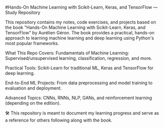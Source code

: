#Hands-On Machine Learning with Scikit-Learn, Keras, and TensorFlow — Study Repository

This repository contains my notes, code exercises, and projects based on the book "Hands-On Machine Learning with Scikit-Learn, Keras, and TensorFlow" by Aurélien Géron. The book provides a practical, hands-on approach to learning machine learning and deep learning using Python's most popular frameworks.

What This Repo Covers:
Fundamentals of Machine Learning: Supervised/unsupervised learning, classification, regression, and more.

Practical Tools: Scikit-Learn for traditional ML, Keras and TensorFlow for deep learning.

End-to-End ML Projects: From data preprocessing and model training to evaluation and deployment.

Advanced Topics: CNNs, RNNs, NLP, GANs, and reinforcement learning (depending on the edition).

🛠️ This repository is meant to document my learning progress and serve as a reference for others following along with the book.

